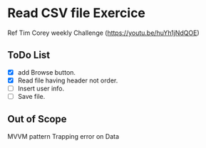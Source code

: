 # Read CSV file Exercice
  Ref Tim Corey weekly Challenge (https://youtu.be/huYh1jNdQOE)
## ToDo List
- [x] add Browse button.
- [x] Read file having header not order.
- [ ] Insert user info.
- [ ] Save file.

## Out of Scope
  MVVM pattern
  Trapping error on Data
